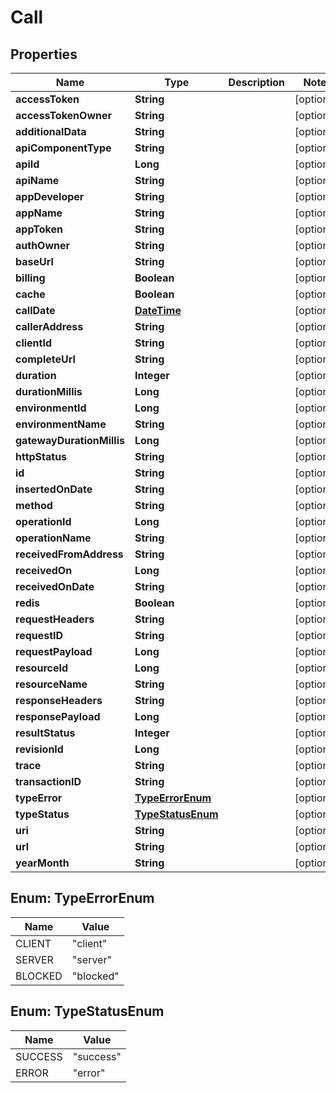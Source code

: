 
# Call

## Properties
Name | Type | Description | Notes
------------ | ------------- | ------------- | -------------
**accessToken** | **String** |  |  [optional]
**accessTokenOwner** | **String** |  |  [optional]
**additionalData** | **String** |  |  [optional]
**apiComponentType** | **String** |  |  [optional]
**apiId** | **Long** |  |  [optional]
**apiName** | **String** |  |  [optional]
**appDeveloper** | **String** |  |  [optional]
**appName** | **String** |  |  [optional]
**appToken** | **String** |  |  [optional]
**authOwner** | **String** |  |  [optional]
**baseUrl** | **String** |  |  [optional]
**billing** | **Boolean** |  |  [optional]
**cache** | **Boolean** |  |  [optional]
**callDate** | [**DateTime**](DateTime.md) |  |  [optional]
**callerAddress** | **String** |  |  [optional]
**clientId** | **String** |  |  [optional]
**completeUrl** | **String** |  |  [optional]
**duration** | **Integer** |  |  [optional]
**durationMillis** | **Long** |  |  [optional]
**environmentId** | **Long** |  |  [optional]
**environmentName** | **String** |  |  [optional]
**gatewayDurationMillis** | **Long** |  |  [optional]
**httpStatus** | **String** |  |  [optional]
**id** | **String** |  |  [optional]
**insertedOnDate** | **String** |  |  [optional]
**method** | **String** |  |  [optional]
**operationId** | **Long** |  |  [optional]
**operationName** | **String** |  |  [optional]
**receivedFromAddress** | **String** |  |  [optional]
**receivedOn** | **Long** |  |  [optional]
**receivedOnDate** | **String** |  |  [optional]
**redis** | **Boolean** |  |  [optional]
**requestHeaders** | **String** |  |  [optional]
**requestID** | **String** |  |  [optional]
**requestPayload** | **Long** |  |  [optional]
**resourceId** | **Long** |  |  [optional]
**resourceName** | **String** |  |  [optional]
**responseHeaders** | **String** |  |  [optional]
**responsePayload** | **Long** |  |  [optional]
**resultStatus** | **Integer** |  |  [optional]
**revisionId** | **Long** |  |  [optional]
**trace** | **String** |  |  [optional]
**transactionID** | **String** |  |  [optional]
**typeError** | [**TypeErrorEnum**](#TypeErrorEnum) |  |  [optional]
**typeStatus** | [**TypeStatusEnum**](#TypeStatusEnum) |  |  [optional]
**uri** | **String** |  |  [optional]
**url** | **String** |  |  [optional]
**yearMonth** | **String** |  |  [optional]


<a name="TypeErrorEnum"></a>
## Enum: TypeErrorEnum
Name | Value
---- | -----
CLIENT | &quot;client&quot;
SERVER | &quot;server&quot;
BLOCKED | &quot;blocked&quot;


<a name="TypeStatusEnum"></a>
## Enum: TypeStatusEnum
Name | Value
---- | -----
SUCCESS | &quot;success&quot;
ERROR | &quot;error&quot;



